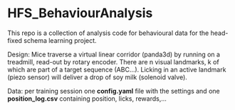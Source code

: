 # HFS_BehaviourAnalysis

This repo is a collection of analysis code for behavioural data for the head-fixed schema learning project. 

Design: Mice traverse a virtual linear corridor (panda3d) by running on a treadmill, read-out by rotary encoder. There are n visual landmarks, k of which are part of a target sequence (ABC...). Licking in an active landmark (piezo sensor) will deliver a drop of soy milk (solenoid valve). 

Data: per training session one **config.yaml** file with the settings and one **position_log.csv** containing position, licks, rewards,... 

